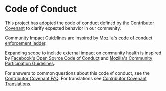 # Code of Conduct

This project has adopted the code of conduct defined by the [Contributor Covenant](https://www.contributor-covenant.org/version/2/1/code_of_conduct/) to clarify expected behavior in our community.

Community Impact Guidelines are inspired by [Mozilla's code of conduct enforcement ladder](https://github.com/mozilla/diversity).

Expanding scope to include external impact on community health is inspired by [Facebook's Open Source Code of Conduct](https://opensource.facebook.com/code-of-conduct) and [Mozilla's Community Participation Guidelines](https://www.mozilla.org/en-US/about/governance/policies/participation/).

For answers to common questions about this code of conduct, see the [Contributor Covenant FAQ](https://www.contributor-covenant.org/faq). For translations see [Contributor Covenant Translations](https://www.contributor-covenant.org/translations).

